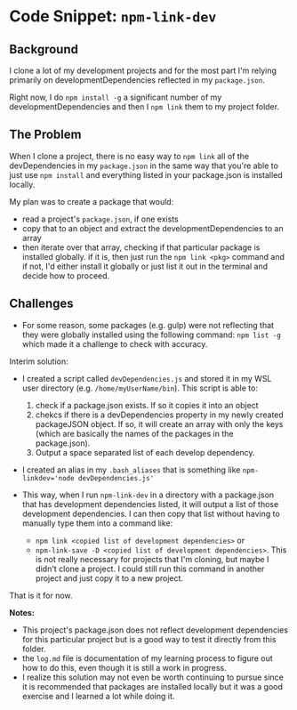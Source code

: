 # Code Snippet: `npm-link-dev`

## Background
I clone a lot of my development projects and for the most part I'm relying primarily on developmentDependencies reflected in my `package.json`.

Right now, I do `npm install -g` a significant number of my developmentDependencies and then I `npm link` them to my project folder.

## The Problem
When I clone a project, there is no easy way to `npm link` all of the devDependencies in my `package.json` in the same way that you're able to just use `npm install` and everything listed in your package.json is installed locally.

My plan was to create a package that would:
- read a project's `package.json`, if one exists
- copy that to an object and extract the developmentDependencies to an array
- then iterate over that array, checking if that particular package is installed globally. if it is, then just run the `npm link <pkg>` command and if not, I'd either install it globally or just list it out in the terminal and decide how to proceed.

## Challenges
- For some reason, some packages (e.g. gulp) were not reflecting that they were globally installed using the following command: `npm list -g` which made it a challenge to check with accuracy.

Interim solution:
- I created a script called `devDependencies.js` and stored it in my WSL user directory (e.g. `/home/myUserName/bin`). This script is able to:
    1. check if a package.json exists. If so it copies it into an object
    2. chekcs if there is a devDependencies property in my newly created packageJSON object. If so, it will create an array with only the keys (which are basically the names of the packages in the package.json).
    3. Output a space separated list of each develop dependency.

- I created an alias in my `.bash_aliases` that is something like `npm-linkdev='node devDependencies.js'`
- This way, when I run `npm-link-dev` in a directory with a package.json that has development dependencies listed, it will output a list of those development dependencies. I can then copy that list without having to manually type them into a command like:
    - `npm link <copied list of development dependencies>` or
    - `npm-link-save -D <copied list of development dependencies>`. This is not really necessary for projects that I'm cloning, but maybe I didn't clone a project. I could still run this command in another project and just copy it to a new project.

That is it for now.

**Notes:**
- This project's package.json does not reflect development dependencies for this particular project but is a good way to test it directly from this folder.
- the `log.md` file is documentation of my learning process to figure out how to do this, even though it is still a work in progress.
- I realize this solution may not even be worth continuing to pursue since it is recommended that packages are installed locally but it was a good exercise and I learned a lot while doing it.
